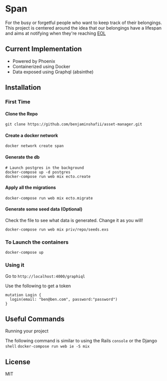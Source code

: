# Span


For the busy or forgetful people who want to keep track of their belongings.
This project is centered around the idea that our belongings have a lifespan and aims at notifying when they're reaching [EOL](https://en.wikipedia.org/wiki/End-of-life_(product))

## Current Implementation
* Powered by Phoenix
* Containerized using Docker
* Data exposed using Graphql (absinthe)

## Installation
### First Time

#### Clone the Repo
`git clone https://github.com/benjaminshafii/asset-manager.git`


#### Create a docker network
`docker network create span`

#### Generate the db
```
# Launch postgres in the background
docker-compose up -d postgres
docker-compose run web mix ecto.create
```
#### Apply all the migrations
`docker-compose run web mix ecto.migrate`

#### Generate some seed data (Optional)

Check the file to see what data is generated. Change it as you will!

`docker-compose run web mix priv/repo/seeds.exs`


### To Launch the containers

`docker-compose up`

### Using it

Go to `http://localhost:4000/graphiql`

Use the following to get a token
```
mutation Login {
  login(email: "ben@ben.com", password:"password")
}
```


## Useful Commands
Running your project 

The following command is similar to using the Rails `console` or the Django `shell`
`docker-compose run web ie -S mix`

## License
MIT
